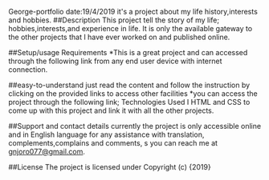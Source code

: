 George-portfolio
date:19/4/2019
it's a project about my life history,interests and hobbies.
##Description
This project tell the story of my life; hobbies,interests,and experience in life. It is only the available gateway to the other projects that I have ever worked on and published online.

##Setup/usage Requirements
*This is a great project and can accessed through the following link from any end user device with internet connection.

##easy-to-understand
just read the content and follow the instruction by clicking on the provided links to access other facilities *you can access the project through the following link;
Technologies Used
I HTML and CSS to come up with this project and link it with all the other projects.

##Support and contact details
currently the project is only accessible online and in English language for any assistance with translation, complements,complains and comments, s you can reach me at gnjoro077@gmail.com.

##License
The project is licensed under  Copyright (c) {2019}
